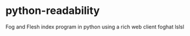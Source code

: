 python-readability
==================

Fog and Flesh index program in python using a rich web client
foghat lslsl

